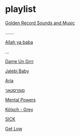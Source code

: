 # playlist


[Golden Record Sounds and Music](https://science.nasa.gov/mission/voyager/golden-record-contents/sounds/)


.......


[Allah ya baba](https://www.youtube.com/watch?v=0-6k2Cd5hVE)


...



[Dame Un Grrr](https://www.youtube.com/watch?v=vuMyYFvnTXg)

[Jalebi Baby](https://www.youtube.com/watch?v=IFtwhMK64H8)

[Aria](https://www.youtube.com/watch?v=QZk3WKJc1ME)

[סופרסטאר](https://www.youtube.com/watch?v=1oeubF55EOA)

[Mental Powers](https://www.youtube.com/watch?v=f_Rq20mwd7U)

[Kölsch - Grey](https://www.youtube.com/watch?v=mVM8D0BQLyY)

[SICK](https://www.youtube.com/watch?v=Qkal7K4Qh9M)

[Get Low](https://www.youtube.com/watch?v=12CeaxLiMgE)
